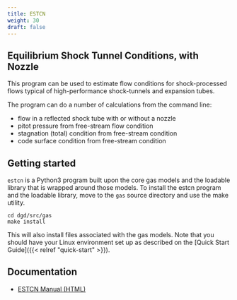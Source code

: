 ```yaml
---
title: ESTCN
weight: 30
draft: false
---
```


## Equilibrium Shock Tunnel Conditions, with Nozzle

This program can be used to estimate flow conditions
for shock-processed flows typical of high-performance
shock-tunnels and expansion tubes.

The program can do a number of calculations from the command line:

* flow in a reflected shock tube with or without a nozzle
* pitot pressure from free-stream flow condition
* stagnation (total) condition from free-stream condition
* code surface condition from free-stream condition

## Getting started

`estcn` is a Python3 program built upon the core gas models and the loadable library
that is wrapped around those models.
To install the estcn program and the loadable library,
move to the `gas` source directory and use the make utility.

    cd dgd/src/gas
    make install

This will also install files associated with the gas models.
Note that you should have your Linux environment set up as described on the
[Quick Start Guide]({{< relref "quick-start" >}}).


## Documentation
- [ESTCN Manual (HTML)](/html/estcn-manual.html)

